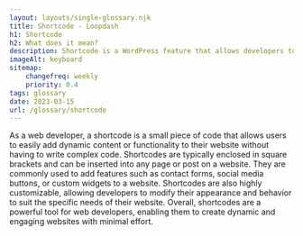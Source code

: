```yaml
--- 
layout: layouts/single-glossary.njk
title: Shortcode - Loopdash
h1: Shortcode
h2: What does it mean?
description: Shortcode is a WordPress feature that allows developers to create custom macros that can be used to insert dynamic content or functionality into posts, pages, or widgets without the need for complex coding.
imageAlt: keyboard
sitemap:
	changefreq: weekly
	priority: 0.4
tags: glossary
date: 2023-03-15
url: /glossary/shortcode
---
```


As a web developer, a shortcode is a small piece of code that allows users to easily add dynamic content or functionality to their website without having to write complex code. Shortcodes are typically enclosed in square brackets and can be inserted into any page or post on a website. They are commonly used to add features such as contact forms, social media buttons, or custom widgets to a website. Shortcodes are also highly customizable, allowing developers to modify their appearance and behavior to suit the specific needs of their website. Overall, shortcodes are a powerful tool for web developers, enabling them to create dynamic and engaging websites with minimal effort.
